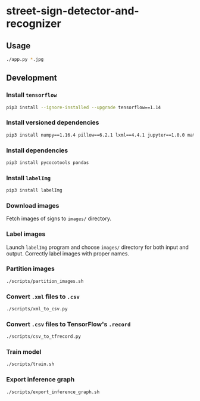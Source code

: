 # street-sign-detector-and-recognizer

## Usage

```sh
./app.py *.jpg
```

## Development

### Install `tensorflow`

```sh
pip3 install --ignore-installed --upgrade tensorflow==1.14
```

### Install versioned dependencies

```sh
pip3 install numpy==1.16.4 pillow==6.2.1 lxml==4.4.1 jupyter==1.0.0 matplotlib==3.1.1 opencv-python==3.4.2.17 pathlib==1.0.1
```

### Install dependencies

```sh
pip3 install pycocotools pandas
```

### Install `labelImg`

```sh
pip3 install labelImg 
```

### Download images

Fetch images of signs to `images/` directory.

### Label images

Launch `labelImg` program and choose `images/` directory for both input and output.
Correctly label images with proper names.

### Partition images

```sh
./scripts/partition_images.sh
```

### Convert `.xml` files to `.csv`

```sh
./scripts/xml_to_csv.py
```

### Convert `.csv` files to TensorFlow's `.record`

```sh
./scripts/csv_to_tfrecord.py
```

### Train model

```sh
./scripts/train.sh
```

### Export inference graph

```sh
./scripts/export_inference_graph.sh
```
